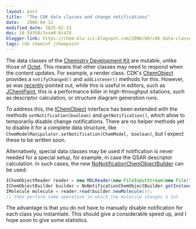 ```yaml
---
layout: post
title:  "The CDK data classes and change notifications"
date:   2006-04-12
modified_date: 2025-02-13
doi: 10.59350/3xsm0-bt478
blogger-link: https://chem-bla-ics.blogspot.com/2006/04/cdk-data-classes-and-change.html
tags: cdk cheminf jchempaint
---
```


The data classes of the [Chemistry Development Kit](http://cdk.sf.net/) are mutable, unlike those of
[Octet](http://sourceforge.net/projects/octet). This means that other classes may need to respond when
the content updates. For example, a render class. CDK's [ChemObject](http://cdk.sourceforge.net/api/org/openscience/cdk/ChemObject.html)
provides a `notifyChanged()` and `addListener()` methods for this. However, as was
[recently](http://sourceforge.net/mailarchive/forum.php?thread_id=10001141&forum_id=2178) pointed out,
while this is useful in editors, such as [JChemPaint](http://jchempaint.sf.net/), this is a performance killer in high-throughput
sitations, such as descriptor calculation, or structure diagram generation runs.

To address this, the [IChemObject](http://svn.sourceforge.net/viewcvs.cgi/cdk/trunk/cdk/src/org/openscience/cdk/interfaces/IChemObject.java?view=log)
interface has been extended with the methods `setNotification(boolean)` and `getNotification()`, which allow to temporarily
disable change notifications. There are no helper methods yet to disable it for a complete data structure, like
`ChemModelManipulator.setNotification(ChemModel, boolean)`, but I expect these to be written soon.

Alternatively, special data classes may be used if notification is never needed for a special setup, for example, in case the QSAR descriptor calculation. In such cases, the new [NoNotificationChemObjectBuilder](http://svn.sourceforge.net/viewcvs.cgi/cdk/trunk/cdk/src/org/openscience/cdk/nonotify/NoNotificationChemObjectBuilder.java?view=log)
can be used:

```java
IChemObjectReader reader = new MDLReader(new FileInputStream(new File("some.mol")));
IChemObjectBuilder builder = NoNotificationChemObjectBuilder.getInstance();
IMolecule molecule = reader.read(builder.newMolecule());
// then perform some operation in which the molecule changes a lot
```

The advantage is that you do not have to manually disable notification for each class you instantiate. This should give a considerable speed up, and I hope soon to give some statistics.
